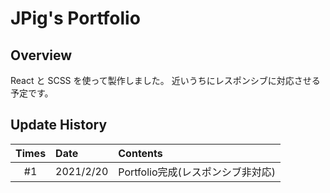 # JPig's Portfolio

## Overview

React と SCSS を使って製作しました。
近いうちにレスポンシブに対応させる予定です。

## Update History

| Times | Date      | Contents                           |
| :---: | :-------- | :--------------------------------- |
|  #1   | 2021/2/20 | Portfolio完成(レスポンシブ非対応) |
